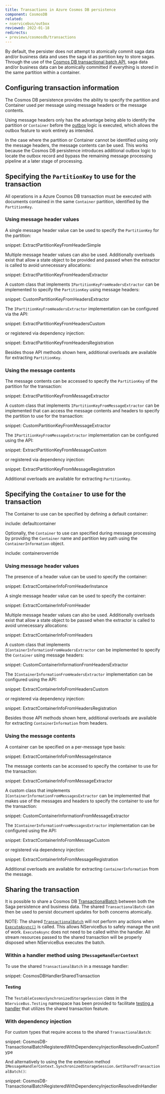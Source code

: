 ```yaml
---
title: Transactions in Azure Cosmos DB persistence
component: CosmosDB
related:
- nservicebus/outbox
reviewed: 2022-01-18
redirects:
- previews/cosmosdb/transactions
---
```


By default, the persister does not attempt to atomically commit saga data and/or business data and uses the saga id as partition key to store sagas. Through the use of the [Cosmos DB transactional batch API](https://devblogs.microsoft.com/cosmosdb/introducing-transactionalbatch-in-the-net-sdk/), saga data and/or business data can be atomically committed if everything is stored in the same partition within a container.

## Configuring transaction information

The Cosmos DB persistence provides the ability to specify the partition and Container used per message using message headers or the message contents.

Using message headers only has the advantage being able to identify the partition or `Container` before the [outbox](/nservicebus/outbox) logic is executed, which allows the outbox feature to work entirely as intended.

In the case where the partition or Container cannot be identified using only the message headers, the message contents can be used. This works because the Cosmos DB persistence introduces additional outbox logic to locate the outbox record and bypass the remaining message processing pipeline at a later stage of processing.

## Specifying the `PartitionKey` to use for the transaction

All operations in a Azure Cosmos DB transaction must be executed with documents contained in the same `Container` partition, identified by the `PartitionKey`.

### Using message header values

A single message header value can be used to specify the `PartitionKey` for the partition:

snippet: ExtractPartitionKeyFromHeaderSimple

Multiple message header values can also be used. Additionally overloads exist that allow a state object to be provided and passed when the extractor is called to avoid unnecessary allocations:

snippet: ExtractPartitionKeyFromHeadersExtractor

A custom class that implements `IPartitionKeyFromHeadersExtractor` can be implemented to specify the `PartitionKey` using message headers:

snippet: CustomPartitionKeyFromHeadersExtractor

The `IPartitionKeyFromHeadersExtractor` implementation can be configured via the API:

snippet: ExtractPartitionKeyFromHeadersCustom

or registered via dependency injection:

snippet: ExtractPartitionKeyFromHeadersRegistration

Besides those API methods shown here, additional overloads are available for extracting `PartitionKey`.

### Using the message contents

The message contents can be accessed to specify the `PartitionKey` of the partition for the transaction:

snippet: ExtractPartitionKeyFromMessageExtractor

A custom class that implements `IPartitionKeyFromMessageExtractor` can be implemented that can access the message contents and headers to specify the partition to use for the transaction:

snippet: CustomPartitionKeyFromMessageExtractor

The `IPartitionKeyFromMessageExtractor` implementation can be configured using the API:

snippet: ExtractPartitionKeyFromMessageCustom

or registered via dependency injection:

snippet: ExtractPartitionKeyFromMessageRegistration

Additional overloads are available for extracting `PartitionKey`.

## Specifying the `Container` to use for the transaction

The Container to use can be specified by defining a default container:

include: defaultcontainer

Optionally, the `Container` to use can specified during message processing by providing the `Container` name and partition key path using the `ContainerInformation` object.

include: containeroverride

### Using message header values

The presence of a header value can be used to specify the container:

snippet: ExtractContainerInfoFromHeaderInstance

A single message header value can be used to specify the container:

snippet: ExtractContainerInfoFromHeader

Multiple message header values can also be used. Additionally overloads exist that allow a state object to be passed when the extractor is called to avoid unnecessary allocations:

snippet: ExtractContainerInfoFromHeaders

A custom class that implements `IContainerInformationFromHeadersExtractor` can be implemented to specify the `Container` using message headers:

snippet: CustomContainerInformationFromHeadersExtractor

The `IContainerInformationFromHeadersExtractor` implementation can be configured using the API:

snippet: ExtractContainerInfoFromHeadersCustom

or registered via dependency injection:

snippet: ExtractContainerInfoFromHeadersRegistration

Besides those API methods shown here, additional overloads are available for extracting `ContainerInformation` from headers.

### Using the message contents

A container can be specified on a per-message type basis:

snippet: ExtractContainerInfoFromMessageInstance

The message contents can be accessed to specify the container to use for the transaction:

snippet: ExtractContainerInfoFromMessageExtractor

A custom class that implements `IContainerInformationFromMessagesExtractor` can be implemented that makes use of the messages and headers to specify the container to use for the transaction:

snippet: CustomContainerInformationFromMessageExtractor

The `IContainerInformationFromMessagesExtractor` implementation can be configured using the API:

snippet: ExtractContainerInfoFromMessageCustom

or registered via dependency injection:

snippet: ExtractContainerInfoFromMessageRegistration

Additional overloads are available for extracting `ContainerInformation` from the message.

## Sharing the transaction

It is possible to share a Cosmos DB [TransactionalBatch](https://docs.microsoft.com/en-us/dotnet/api/microsoft.azure.cosmos.transactionalbatch?view=azure-dotnet) between both the Saga persistence and business data. The shared `TransactionalBatch` can then be used to persist document updates for both concerns atomically.

NOTE: The shared [`TransactionalBatch`](https://docs.microsoft.com/en-us/dotnet/api/microsoft.azure.cosmos.transactionalbatch?view=azure-dotnet) will not perform any actions when [`ExecuteAsync()`](https://docs.microsoft.com/en-us/dotnet/api/microsoft.azure.cosmos.transactionalbatch.executeasync?view=azure-dotnet) is called. This allows NServiceBus to safely manage the unit of work. `ExecuteAsync` does not need to be called within the handler. All stream resources passed to the shared transaction will be properly disposed when NServiceBus executes the batch.

### Within a handler method using `IMessageHandlerContext`

To use the shared `TransactionalBatch` in a message handler:

snippet: CosmosDBHandlerSharedTransaction

#### Testing

The `TestableCosmosSynchronizedStorageSession` class in the `NServiceBus.Testing` namespace has been provided to facilitate [testing a handler](/nservicebus/testing/) that utilizes the shared transaction feature.

### With dependency injection

For custom types that require access to the shared `TransactionalBatch`:

snippet: CosmosDB-TransactionalBatchRegisteredWithDependencyInjectionResolvedInCustomType

And alternatively to using the the extension method `IMessageHandlerContext.SynchronizedStorageSession.GetSharedTransactionalBatch()`:

snippet: CosmosDB-TransactionalBatchRegisteredWithDependencyInjectionResolvedInHandler